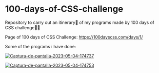 # 100-days-of-CSS-challenge
Repository to carry out an itinerary📜 of my programs made by 100 days of CSS challenge✌🏼

Page of 100 days of CSS Challenge: https://100dayscss.com/days/1/

Some of the programs i have done:

<a href="https://ibb.co/dMkVByg"><img src="https://i.ibb.co/9gy1njt/Captura-de-pantalla-2023-05-04-174737.png" alt="Captura-de-pantalla-2023-05-04-174737" border="0"></a>

<a href="https://ibb.co/L5z9X2m"><img src="https://i.ibb.co/zJhPT0p/Captura-de-pantalla-2023-05-04-174753.png" alt="Captura-de-pantalla-2023-05-04-174753" border="0"></a>
